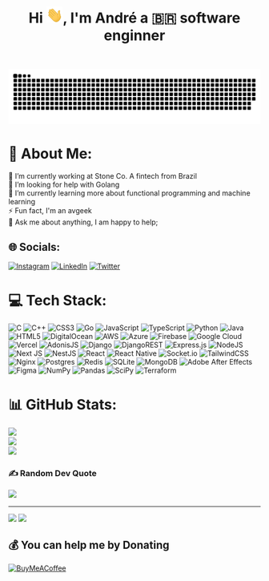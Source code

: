 <!-- Visitors count 
![Profile Views](http://estruyf-github.azurewebsites.net/api/VisitorHit?user=andrebrito16&repo=andrebrito16&countColorcountColor)
-->
<h1 align="center">
  Hi <img src="assets/images/Hi.gif" alt="hi gif" width="33">, I'm André a 🇧🇷 software enginner
</h1>
&nbsp;

<div style="text-align: center;">

  ![Snake animation](https://github.com/andrebrito16/andrebrito16/blob/output/github-contribution-grid-snake.svg)
  
</div>


# 💫 About Me:
🔭 I’m currently working at Stone Co. A fintech from Brazil<br>🤝 I’m looking for help with Golang<br>🌱 I’m currently learning more about functional programming and machine learning<br>⚡ Fun fact, I'm an avgeek <br> 💬 Ask me about anything, I am happy to help;


## 🌐 Socials:
[![Instagram](https://img.shields.io/badge/Instagram-%23E4405F.svg?logo=Instagram&logoColor=white)](https://instagram.com/https://instagram.com/andrebrito16) [![LinkedIn](https://img.shields.io/badge/LinkedIn-%230077B5.svg?logo=linkedin&logoColor=white)](https://linkedin.com/in/https://www.linkedin.com/b/andrebrito16) [![Twitter](https://img.shields.io/badge/Twitter-%231DA1F2.svg?logo=Twitter&logoColor=white)](https://twitter.com/andrebrito16_) 


# 💻 Tech Stack:
![C](https://img.shields.io/badge/c-%2300599C.svg?style=for-the-badge&logo=c&logoColor=white) ![C++](https://img.shields.io/badge/c++-%2300599C.svg?style=for-the-badge&logo=c%2B%2B&logoColor=white) ![CSS3](https://img.shields.io/badge/css3-%231572B6.svg?style=for-the-badge&logo=css3&logoColor=white) ![Go](https://img.shields.io/badge/go-%2300ADD8.svg?style=for-the-badge&logo=go&logoColor=white) ![JavaScript](https://img.shields.io/badge/javascript-%23323330.svg?style=for-the-badge&logo=javascript&logoColor=%23F7DF1E) ![TypeScript](https://img.shields.io/badge/typescript-%23007ACC.svg?style=for-the-badge&logo=typescript&logoColor=white) ![Python](https://img.shields.io/badge/python-3670A0?style=for-the-badge&logo=python&logoColor=ffdd54) ![Java](https://img.shields.io/badge/java-%23ED8B00.svg?style=for-the-badge&logo=java&logoColor=white) ![HTML5](https://img.shields.io/badge/html5-%23E34F26.svg?style=for-the-badge&logo=html5&logoColor=white) ![DigitalOcean](https://img.shields.io/badge/DigitalOcean-%230167ff.svg?style=for-the-badge&logo=digitalOcean&logoColor=white) ![AWS](https://img.shields.io/badge/AWS-%23FF9900.svg?style=for-the-badge&logo=amazon-aws&logoColor=white) ![Azure](https://img.shields.io/badge/azure-%230072C6.svg?style=for-the-badge&logo=azure-devops&logoColor=white) ![Firebase](https://img.shields.io/badge/firebase-%23039BE5.svg?style=for-the-badge&logo=firebase) ![Google Cloud](https://img.shields.io/badge/Google%20Cloud-%234285F4.svg?style=for-the-badge&logo=google-cloud&logoColor=white) ![Vercel](https://img.shields.io/badge/vercel-%23000000.svg?style=for-the-badge&logo=vercel&logoColor=white) ![AdonisJS](https://img.shields.io/badge/adonisjs-%23220052.svg?style=for-the-badge&logo=adonisjs&logoColor=white) ![Django](https://img.shields.io/badge/django-%23092E20.svg?style=for-the-badge&logo=django&logoColor=white) ![DjangoREST](https://img.shields.io/badge/DJANGO-REST-ff1709?style=for-the-badge&logo=django&logoColor=white&color=ff1709&labelColor=gray) ![Express.js](https://img.shields.io/badge/express.js-%23404d59.svg?style=for-the-badge&logo=express&logoColor=%2361DAFB) ![NodeJS](https://img.shields.io/badge/node.js-6DA55F?style=for-the-badge&logo=node.js&logoColor=white) ![Next JS](https://img.shields.io/badge/Next-black?style=for-the-badge&logo=next.js&logoColor=white) ![NestJS](https://img.shields.io/badge/nestjs-%23E0234E.svg?style=for-the-badge&logo=nestjs&logoColor=white) ![React](https://img.shields.io/badge/react-%2320232a.svg?style=for-the-badge&logo=react&logoColor=%2361DAFB) ![React Native](https://img.shields.io/badge/react_native-%2320232a.svg?style=for-the-badge&logo=react&logoColor=%2361DAFB) ![Socket.io](https://img.shields.io/badge/Socket.io-black?style=for-the-badge&logo=socket.io&badgeColor=010101) ![TailwindCSS](https://img.shields.io/badge/tailwindcss-%2338B2AC.svg?style=for-the-badge&logo=tailwind-css&logoColor=white) ![Nginx](https://img.shields.io/badge/nginx-%23009639.svg?style=for-the-badge&logo=nginx&logoColor=white) ![Postgres](https://img.shields.io/badge/postgres-%23316192.svg?style=for-the-badge&logo=postgresql&logoColor=white) ![Redis](https://img.shields.io/badge/redis-%23DD0031.svg?style=for-the-badge&logo=redis&logoColor=white) ![SQLite](https://img.shields.io/badge/sqlite-%2307405e.svg?style=for-the-badge&logo=sqlite&logoColor=white) ![MongoDB](https://img.shields.io/badge/MongoDB-%234ea94b.svg?style=for-the-badge&logo=mongodb&logoColor=white) ![Adobe After Effects](https://img.shields.io/badge/Adobe%20After%20Effects-9999FF.svg?style=for-the-badge&logo=Adobe%20After%20Effects&logoColor=white) 	![Figma](https://img.shields.io/badge/figma-%23F24E1E.svg?style=for-the-badge&logo=figma&logoColor=white) ![NumPy](https://img.shields.io/badge/numpy-%23013243.svg?style=for-the-badge&logo=numpy&logoColor=white) ![Pandas](https://img.shields.io/badge/pandas-%23150458.svg?style=for-the-badge&logo=pandas&logoColor=white) ![SciPy](https://img.shields.io/badge/SciPy-%230C55A5.svg?style=for-the-badge&logo=scipy&logoColor=%white) ![Terraform](https://img.shields.io/badge/terraform-%235835CC.svg?style=for-the-badge&logo=terraform&logoColor=white)
# 📊 GitHub Stats:
![](https://github-readme-stats.vercel.app/api?username=andrebrito16&theme=omni&hide_border=false&include_all_commits=true&count_private=true)<br/>
![](https://github-readme-streak-stats.herokuapp.com/?user=andrebrito16&theme=omni&hide_border=false)<br/>
![](https://github-readme-stats.vercel.app/api/top-langs/?username=andrebrito16&theme=omni&hide_border=false&include_all_commits=true&count_private=true&layout=compact&langs_count=16)

### ✍️ Random Dev Quote
![](https://quotes-github-readme.vercel.app/api?type=horizontal&theme=tokyonight)

---
[![](https://visitcount.itsvg.in/api?id=andrebrito16&icon=0&color=0)](https://visitcount.itsvg.in)
[![](http://estruyf-github.azurewebsites.net/api/VisitorHit?user=andrebrito16&repo=andrebrito16&countColorcountColor)]()

  ## 💰 You can help me by Donating
  [![BuyMeACoffee](https://img.shields.io/badge/Buy%20Me%20a%20Coffee-ffdd00?style=for-the-badge&logo=buy-me-a-coffee&logoColor=black)](https://buymeacoffee.com/https://www.buymeacoffee.com/andrebrito16) 
  

<!--
**Talking about Personal Stuffs:**

<img width="55%" align="right" alt="Airplane" src="https://s2.qwant.com/thumbr/700x0/f/0/b42adfc87d753c138a2ec2543563562c271bb5dc15cc9160599239223b8689/cartoon-airplane-drawing-51.png?u=http%3A%2F%2Fgetdrawings.com%2Fimage%2Fcartoon-airplane-drawing-51.png&q=0&b=1&p=0&a=1" />

- 💬 Ask me about anything, I am happy to help;
- 💡 "Everything you want is a dream away"
- ✈️ I love airplanes
- 💻Computer Engineering Student
- Working at StoneCo. a Brazilian fintech of payment


<br />

[![Github](https://img.shields.io/badge/-Github-000?style=flat&logo=Github&logoColor=white)](https://github.com/andrebrito16)
[![Instagram](https://img.shields.io/badge/-Instagram-c13584?style=flat&labelColor=c13584&logo=instagram&logoColor=white)](https://www.instagram.com/andrefbrito_/)
[![Twitter](https://img.shields.io/badge/-Twitter-e2e2e2?style=flat&logo=Twitter&logoColor=blue)](https://twitter.com/andrebrito16_)
-->
